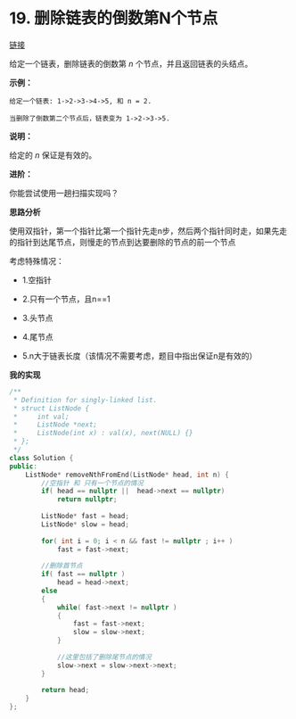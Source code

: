 # 19. 删除链表的倒数第N个节点

[链接](https://leetcode-cn.com/problems/remove-nth-node-from-end-of-list/description/)

给定一个链表，删除链表的倒数第 *n* 个节点，并且返回链表的头结点。

**示例：**

```
给定一个链表: 1->2->3->4->5, 和 n = 2.

当删除了倒数第二个节点后，链表变为 1->2->3->5.
```

**说明：**

给定的 *n* 保证是有效的。

**进阶：**

你能尝试使用一趟扫描实现吗？

**思路分析**

使用双指针，第一个指针比第一个指针先走n步，然后两个指针同时走，如果先走的指针到达尾节点，则慢走的节点到达要删除的节点的前一个节点

考虑特殊情况：

- 1.空指针

- 2.只有一个节点，且n==1
- 3.头节点
- 4.尾节点
- 5.n大于链表长度（该情况不需要考虑，题目中指出保证n是有效的）

**我的实现**

```c++
/**
 * Definition for singly-linked list.
 * struct ListNode {
 *     int val;
 *     ListNode *next;
 *     ListNode(int x) : val(x), next(NULL) {}
 * };
 */
class Solution {
public:
    ListNode* removeNthFromEnd(ListNode* head, int n) {
        //空指针 和 只有一个节点的情况
        if( head == nullptr ||  head->next == nullptr)
            return nullptr;
       
        ListNode* fast = head;
        ListNode* slow = head;
        
        for( int i = 0; i < n && fast != nullptr ; i++ )
            fast = fast->next;
        
        //删除首节点
        if( fast == nullptr )
            head = head->next;
        else
        {
            while( fast->next != nullptr )
            {
                fast = fast->next;
                slow = slow->next;
            }
            
            //这里包括了删除尾节点的情况
            slow->next = slow->next->next;
        }
        
        return head;
    }
};
```

